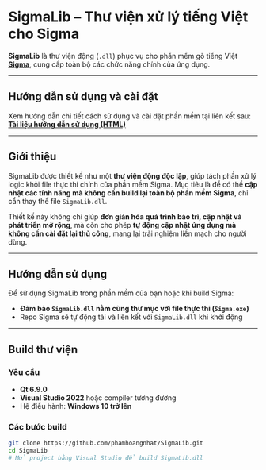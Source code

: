 # SigmaLib – Thư viện xử lý tiếng Việt cho Sigma

**SigmaLib** là thư viện động (`.dll`) phục vụ cho phần mềm gõ tiếng Việt **[Sigma](https://github.com/phamhoangnhat/Sigma)**, cung cấp toàn bộ các chức năng chính của ứng dụng.

---

## Hướng dẫn sử dụng và cài đặt

Xem hướng dẫn chi tiết cách sử dụng và cài đặt phần mềm tại liên kết sau:  
**[Tài liệu hướng dẫn sử dụng (HTML)](https://htmlpreview.github.io/?https://github.com/phamhoangnhat/Sigma/blob/main/Sigma%20User%20Guide.html)**

---

## Giới thiệu

SigmaLib được thiết kế như một **thư viện động độc lập**, giúp tách phần xử lý logic khỏi file thực thi chính của phần mềm Sigma. Mục tiêu là để có thể **cập nhật các tính năng mà không cần build lại toàn bộ phần mềm Sigma**, chỉ cần thay thế file `SigmaLib.dll`.

Thiết kế này không chỉ giúp **đơn giản hóa quá trình bảo trì, cập nhật và phát triển mở rộng**, mà còn cho phép **tự động cập nhật ứng dụng mà không cần cài đặt lại thủ công**, mang lại trải nghiệm liền mạch cho người dùng.

---

## Hướng dẫn sử dụng

Để sử dụng SigmaLib trong phần mềm của bạn hoặc khi build Sigma:

- **Đảm bảo `SigmaLib.dll` nằm cùng thư mục với file thực thi (`Sigma.exe`)**
- Repo Sigma sẽ tự động tải và liên kết với `SigmaLib.dll` khi khởi động

---

## Build thư viện

### Yêu cầu

- **Qt 6.9.0**
- **Visual Studio 2022** hoặc compiler tương đương
- Hệ điều hành: **Windows 10 trở lên**

### Các bước build

```bash
git clone https://github.com/phamhoangnhat/SigmaLib.git
cd SigmaLib
# Mở project bằng Visual Studio để build SigmaLib.dll

